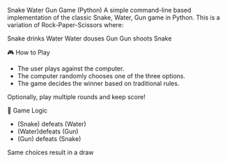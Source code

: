 Snake Water Gun Game (Python)
A simple command-line based implementation of the classic Snake, Water, Gun game in Python. This is a variation of Rock-Paper-Scissors where:

Snake drinks Water
Water douses Gun
Gun shoots Snake

🎮 How to Play
- The user plays against the computer.
- The computer randomly chooses one of the three options.
- The game decides the winner based on traditional rules.

Optionally, play multiple rounds and keep score!

🧠 Game Logic
- (Snake) defeats (Water)
- (Water)defeats (Gun)
- (Gun) defeats (Snake)

Same choices result in a draw
